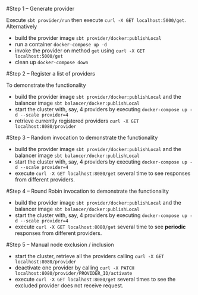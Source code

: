 
#Step 1 – Generate provider

Execute `sbt provider/run` then execute `curl -X GET localhost:5000/get`. Alternatively 
- build the provider image `sbt provider/docker:publishLocal`
- run a container `docker-compose up -d`
- invoke the provider on method `get` using `curl -X GET localhost:5000/get`
- clean up `docker-compose down`

#Step 2 – Register a list of providers

To demonstrate the functionality
- build the provider image `sbt provider/docker:publishLocal` and the balancer image
`sbt balancer/docker:publishLocal`
- start the cluster with, say, 4 providers by executing `docker-compose up -d --scale provider=4`
- retrieve currently registered providers `curl -X GET localhost:8080/provider`


#Step 3 – Random invocation 
to demonstrate the functionality
- build the provider image `sbt provider/docker:publishLocal` and the balancer image
`sbt balancer/docker:publishLocal`
- start the cluster with, say, 4 providers by executing `docker-compose up -d --scale provider=4`
- execute `curl -X GET localhost:8080/get` several time to see responses from different providers.

#Step 4 – Round Robin invocation
to demonstrate the functionality
- build the provider image `sbt provider/docker:publishLocal` and the balancer image
`sbt balancer/docker:publishLocal`
- start the cluster with, say, 4 providers by executing `docker-compose up -d --scale provider=4`
- execute `curl -X GET localhost:8080/get` several time to see **periodic** responses from different providers.

#Step 5 – Manual node exclusion / inclusion
- start the cluster, retrieve all the providers calling `curl -X GET localhost:8080/provider`
- deactivate one provider by calling `curl -X PATCH localhost:8080/provider/PROVIDER_ID/activate `
- execute `curl -X GET localhost:8080/get` several times to see the excluded provider does not receive request.